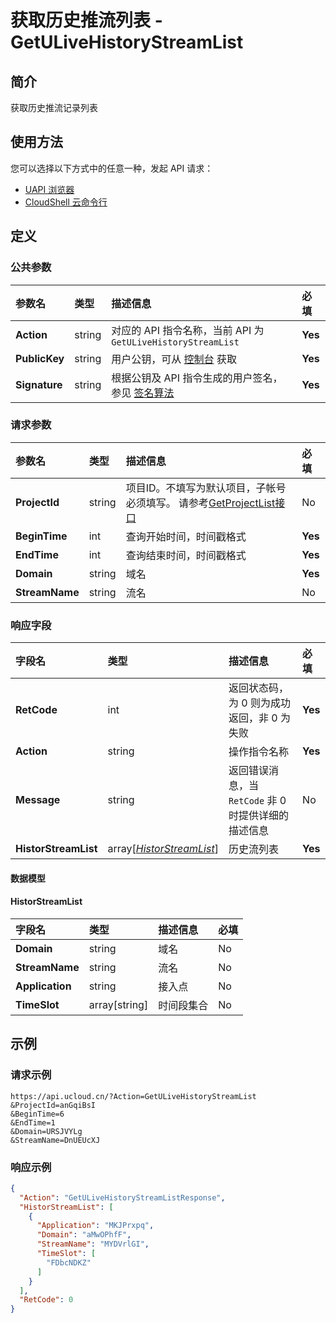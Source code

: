 # 获取历史推流列表 - GetULiveHistoryStreamList

## 简介

获取历史推流记录列表






## 使用方法

您可以选择以下方式中的任意一种，发起 API 请求：
- [UAPI 浏览器](https://console.ucloud.cn/uapi/detail?id=GetULiveHistoryStreamList)
- [CloudShell 云命令行](https://shell.ucloud.cn/)


## 定义

### 公共参数

| 参数名 | 类型 | 描述信息 | 必填 |
|:---|:---|:---|:---|
| **Action**     | string  | 对应的 API 指令名称，当前 API 为 `GetULiveHistoryStreamList`                        | **Yes** |
| **PublicKey**  | string  | 用户公钥，可从 [控制台](https://console.ucloud.cn/uapi/apikey) 获取                                             | **Yes** |
| **Signature**  | string  | 根据公钥及 API 指令生成的用户签名，参见 [签名算法](api/summary/signature.md)  | **Yes** |

### 请求参数

| 参数名 | 类型 | 描述信息 | 必填 |
|:---|:---|:---|:---|
| **ProjectId** | string | 项目ID。不填写为默认项目，子帐号必须填写。 请参考[GetProjectList接口](https://docs.ucloud.cn/api/summary/get_project_list) |No|
| **BeginTime** | int | 查询开始时间，时间戳格式 |**Yes**|
| **EndTime** | int | 查询结束时间，时间戳格式 |**Yes**|
| **Domain** | string | 域名 |**Yes**|
| **StreamName** | string | 流名 |No|

### 响应字段

| 字段名 | 类型 | 描述信息 | 必填 |
|:---|:---|:---|:---|
| **RetCode** | int | 返回状态码，为 0 则为成功返回，非 0 为失败 |**Yes**|
| **Action** | string | 操作指令名称 |**Yes**|
| **Message** | string | 返回错误消息，当 `RetCode` 非 0 时提供详细的描述信息 |No|
| **HistorStreamList** | array[[*HistorStreamList*](#HistorStreamList)] | 历史流列表 |**Yes**|

#### 数据模型


#### HistorStreamList

| 字段名 | 类型 | 描述信息 | 必填 |
|:---|:---|:---|:---|
| **Domain** | string | 域名 |No|
| **StreamName** | string | 流名 |No|
| **Application** | string | 接入点 |No|
| **TimeSlot** | array[string] | 时间段集合 |No|

## 示例

### 请求示例
    
```
https://api.ucloud.cn/?Action=GetULiveHistoryStreamList
&ProjectId=anGqiBsI
&BeginTime=6
&EndTime=1
&Domain=URSJVYLg
&StreamName=DnUEUcXJ
```

### 响应示例
    
```json
{
  "Action": "GetULiveHistoryStreamListResponse",
  "HistorStreamList": [
    {
      "Application": "MKJPrxpq",
      "Domain": "aMwOPhfF",
      "StreamName": "MYDVrlGI",
      "TimeSlot": [
        "FDbcNDKZ"
      ]
    }
  ],
  "RetCode": 0
}
```





